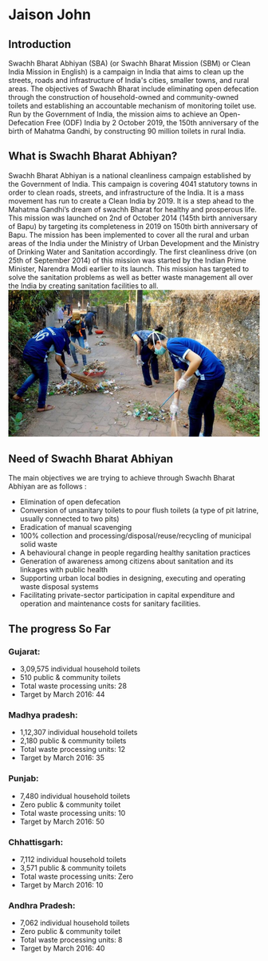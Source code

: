 # Jaison John
## Introduction
Swachh Bharat Abhiyan (SBA) (or Swachh Bharat Mission (SBM) or Clean India Mission in English) is a campaign in India that aims to clean up the streets, roads and infrastructure of India's cities, smaller towns, and rural areas. The objectives of Swachh Bharat include eliminating open defecation through the construction of household-owned and community-owned toilets and establishing an accountable mechanism of monitoring toilet use. Run by the Government of India, the mission aims to achieve an Open-Defecation Free (ODF) India by 2 October 2019, the 150th anniversary of the birth of Mahatma Gandhi, by constructing 90 million toilets in rural India.
## What is Swachh Bharat Abhiyan?
Swachh Bharat Abhiyan is a national cleanliness campaign established by the Government of India. This campaign is covering 4041 statutory towns in order to clean roads, streets, and infrastructure of the India. It is a mass movement has run to create a Clean India by 2019. It is a step ahead to the Mahatma Gandhi’s dream of swachh Bharat for healthy and prosperous life. This mission was launched on 2nd of October 2014 (145th birth anniversary of Bapu) by targeting its completeness in 2019 on 150th birth anniversary of Bapu. The mission has been implemented to cover all the rural and urban areas of the India under the Ministry of Urban Development and the Ministry of Drinking Water and Sanitation accordingly.
The first cleanliness drive (on 25th of September 2014) of this mission was started by the Indian Prime Minister, Narendra Modi earlier to its launch. This mission has targeted to solve the sanitation problems as well as better waste management all over the India by creating sanitation facilities to all.
![Swachh Bharat Image](/Images/swach-bharat-mission-fb.jpg)
## Need of Swachh Bharat Abhiyan
The main objectives we are trying to achieve through Swachh Bharat Abhiyan are as follows :
*	Elimination of open defecation
*	Conversion of unsanitary toilets to pour flush toilets (a type of pit latrine, usually connected to two pits)
*	Eradication of manual scavenging
*	100% collection and processing/disposal/reuse/recycling of municipal solid waste
*	A behavioural change in people regarding healthy sanitation practices
*	Generation of awareness among citizens about sanitation and its linkages with public health
*	Supporting urban local bodies in designing, executing and operating waste disposal systems
*	Facilitating private-sector participation in capital expenditure and operation and maintenance costs for sanitary facilities.
## The progress So Far
### Gujarat:
* 3,09,575 individual household toilets
* 510 public & community toilets
* Total waste processing units: 28
* Target by March 2016: 44
### Madhya pradesh:
* 1,12,307 individual household toilets
* 2,180 public & community toilets
* Total waste processing units: 12
* Target by March 2016: 35
### Punjab:
* 7,480 individual household toilets
* Zero public & community toilet
* Total waste processing units: 10
* Target by March 2016: 50
### Chhattisgarh:
* 7,112 individual household toilets
* 3,571 public & community toilets
* Total waste processing units: Zero
* Target by March 2016: 10
### Andhra Pradesh:
* 7,062 individual household toilets
* Zero public & community toilet
* Total waste processing units: 8
* Target by March 2016: 40
